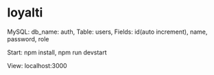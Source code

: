 # loyalti

MySQL: db_name: auth, Table: users, Fields: id(auto increment), name, password, role

Start:
npm install,
npm run devstart 

View:
localhost:3000
